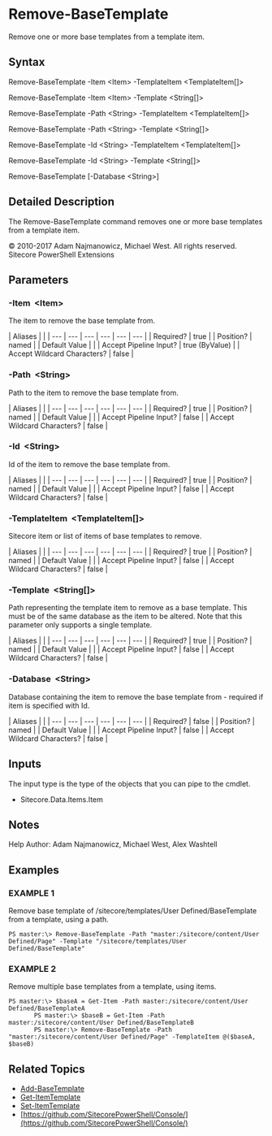 # Remove-BaseTemplate

Remove one or more base templates from a template item.

## Syntax

Remove-BaseTemplate -Item &lt;Item&gt; -TemplateItem &lt;TemplateItem\[\]&gt;

Remove-BaseTemplate -Item &lt;Item&gt; -Template &lt;String\[\]&gt;

Remove-BaseTemplate -Path &lt;String&gt; -TemplateItem &lt;TemplateItem\[\]&gt;

Remove-BaseTemplate -Path &lt;String&gt; -Template &lt;String\[\]&gt;

Remove-BaseTemplate -Id &lt;String&gt; -TemplateItem &lt;TemplateItem\[\]&gt;

Remove-BaseTemplate -Id &lt;String&gt; -Template &lt;String\[\]&gt;

Remove-BaseTemplate \[-Database &lt;String&gt;\]

## Detailed Description

The Remove-BaseTemplate command removes one or more base templates from a template item.

© 2010-2017 Adam Najmanowicz, Michael West. All rights reserved. Sitecore PowerShell Extensions

## Parameters

### -Item  &lt;Item&gt;

The item to remove the base template from.

| Aliases |  |
| --- | --- | --- | --- | --- | --- |
| Required? | true |
| Position? | named |
| Default Value |  |
| Accept Pipeline Input? | true \(ByValue\) |
| Accept Wildcard Characters? | false |

### -Path  &lt;String&gt;

Path to the item to remove the base template from.

| Aliases |  |
| --- | --- | --- | --- | --- | --- |
| Required? | true |
| Position? | named |
| Default Value |  |
| Accept Pipeline Input? | false |
| Accept Wildcard Characters? | false |

### -Id  &lt;String&gt;

Id of the item to remove the base template from.

| Aliases |  |
| --- | --- | --- | --- | --- | --- |
| Required? | true |
| Position? | named |
| Default Value |  |
| Accept Pipeline Input? | false |
| Accept Wildcard Characters? | false |

### -TemplateItem  &lt;TemplateItem\[\]&gt;

Sitecore item or list of items of base templates to remove.

| Aliases |  |
| --- | --- | --- | --- | --- | --- |
| Required? | true |
| Position? | named |
| Default Value |  |
| Accept Pipeline Input? | false |
| Accept Wildcard Characters? | false |

### -Template  &lt;String\[\]&gt;

Path representing the template item to remove as a base template. This must be of the same database as the item to be altered. Note that this parameter only supports a single template.

| Aliases |  |
| --- | --- | --- | --- | --- | --- |
| Required? | true |
| Position? | named |
| Default Value |  |
| Accept Pipeline Input? | false |
| Accept Wildcard Characters? | false |

### -Database  &lt;String&gt;

Database containing the item to remove the base template from - required if item is specified with Id.

| Aliases |  |
| --- | --- | --- | --- | --- | --- |
| Required? | false |
| Position? | named |
| Default Value |  |
| Accept Pipeline Input? | false |
| Accept Wildcard Characters? | false |

## Inputs

The input type is the type of the objects that you can pipe to the cmdlet.

* Sitecore.Data.Items.Item 

## Notes

Help Author: Adam Najmanowicz, Michael West, Alex Washtell

## Examples

### EXAMPLE 1

Remove base template of /sitecore/templates/User Defined/BaseTemplate from a template, using a path.

```text
PS master:\> Remove-BaseTemplate -Path "master:/sitecore/content/User Defined/Page" -Template "/sitecore/templates/User Defined/BaseTemplate"
```

### EXAMPLE 2

Remove multiple base templates from a template, using items.

```text
PS master:\> $baseA = Get-Item -Path master:/sitecore/content/User Defined/BaseTemplateA
       PS master:\> $baseB = Get-Item -Path master:/sitecore/content/User Defined/BaseTemplateB
       PS master:\> Remove-BaseTemplate -Path "master:/sitecore/content/User Defined/Page" -TemplateItem @($baseA, $baseB)
```

## Related Topics

* [Add-BaseTemplate](add-basetemplate.md)
* [Get-ItemTemplate](get-itemtemplate.md)
* [Set-ItemTemplate](set-itemtemplate.md)
* [https://github.com/SitecorePowerShell/Console/](https://github.com/SitecorePowerShell/Console/) 

